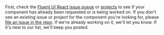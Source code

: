 First, check the [Fluent UI React issue queue](https://github.com/microsoft/fluentui/issues) or [projects](https://github.com/microsoft/fluentui/projects) to see if your component has already been requested or is being worked on. If you don't see an existing issue or project for the component you're looking for, please [file an issue in the repo](https://github.com/microsoft/fluentui/issues). If we're already working on it, we'll let you know. If it's new to our list, we'll keep you posted.
